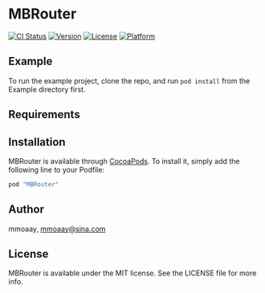# MBRouter

[![CI Status](http://img.shields.io/travis/mmoaay/MBRouter.svg?style=flat)](https://travis-ci.org/mmoaay/MBRouter)
[![Version](https://img.shields.io/cocoapods/v/MBRouter.svg?style=flat)](http://cocoapods.org/pods/MBRouter)
[![License](https://img.shields.io/cocoapods/l/MBRouter.svg?style=flat)](http://cocoapods.org/pods/MBRouter)
[![Platform](https://img.shields.io/cocoapods/p/MBRouter.svg?style=flat)](http://cocoapods.org/pods/MBRouter)

## Example

To run the example project, clone the repo, and run `pod install` from the Example directory first.

## Requirements

## Installation

MBRouter is available through [CocoaPods](http://cocoapods.org). To install
it, simply add the following line to your Podfile:

```ruby
pod "MBRouter"
```

## Author

mmoaay, mmoaay@sina.com

## License

MBRouter is available under the MIT license. See the LICENSE file for more info.
